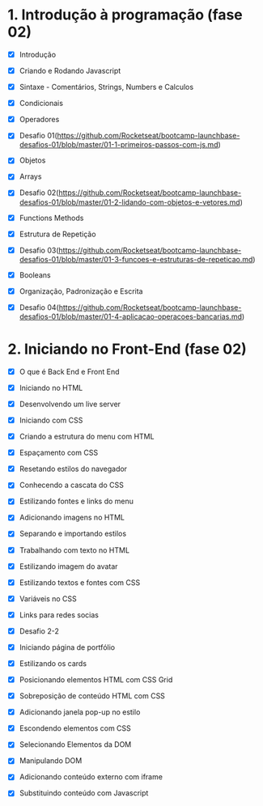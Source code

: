 
# 1. Introdução à programação (fase 02)

- [X] Introdução
- [X] Criando e Rodando Javascript
- [X] Sintaxe - Comentários, Strings, Numbers e Calculos
- [X] Condicionais
- [X] Operadores
- [X] Desafio 01(https://github.com/Rocketseat/bootcamp-launchbase-desafios-01/blob/master/01-1-primeiros-passos-com-js.md)
- [X] Objetos
- [X] Arrays
- [X] Desafio 02(https://github.com/Rocketseat/bootcamp-launchbase-desafios-01/blob/master/01-2-lidando-com-objetos-e-vetores.md)
- [X] Functions Methods
- [X] Estrutura de Repetição
- [X] Desafio 03(https://github.com/Rocketseat/bootcamp-launchbase-desafios-01/blob/master/01-3-funcoes-e-estruturas-de-repeticao.md)
- [X] Booleans
- [X] Organização, Padronização e Escrita
- [X] Desafio 04(https://github.com/Rocketseat/bootcamp-launchbase-desafios-01/blob/master/01-4-aplicacao-operacoes-bancarias.md)


# 2. Iniciando no Front-End (fase 02)

- [X] O que é Back End e Front End
- [X] Iniciando no HTML 
- [X] Desenvolvendo um live server
- [X] Iniciando com CSS
- [X] Criando a estrutura do menu com HTML
- [X] Espaçamento com CSS
- [X] Resetando estilos do navegador
- [X] Conhecendo a cascata do CSS
- [X] Estilizando fontes e links do menu
- [X] Adicionando imagens no HTML
- [X] Separando e importando estilos
- [X] Trabalhando com texto no HTML
- [X] Estilizando imagem do avatar
- [X] Estilizando textos e fontes com CSS
- [X] Variáveis no CSS
- [X] Links para redes socias
- [X] Desafio 2-2
- [X] Iniciando página de portfólio
- [X] Estilizando os cards
- [X] Posicionando elementos HTML com CSS Grid
- [X] Sobreposição de conteúdo HTML com CSS
- [X] Adicionando janela pop-up no estilo
- [X] Escondendo elementos com CSS
- [X] Selecionando Elementos da DOM
- [X] Manipulando DOM
- [X] Adicionando conteúdo externo com iframe
- [X] Substituindo conteúdo com Javascript

